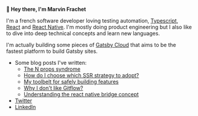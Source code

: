 **👋 Hey there, I'm Marvin Frachet**

I'm a french software developer loving testing automation, [Typescript](https://www.typescriptlang.org/), [React](https://reactjs.org/) and [React Native](https://reactnative.dev/). I'm mostly doing product engineering but I also like to dive into deep technical concepts and learn new languages.

I'm actually building some pieces of [Gatsby Cloud](gatsbyjs.com) that aims to be the fastest platform to build Gatsby sites.

- Some blog posts I've written:
  - [The N props syndrome](https://mfrachet.github.io/the-n-props-syndrome)
  - [How do I choose which SSR strategy to adopt?](https://mfrachet.github.io/how-do-i-choose-a-ssr-strategy)
  - [My toolbelt for safely building features](https://mfrachet.github.io/my-toolbelt)
  - [Why I don't like Gitflow?](https://mfrachet.github.io/why-i-dont-like-gitflow)
  - [Understanding the react native bridge concept](https://medium.com/hackernoon/understanding-react-native-bridge-concept-e9526066ddb8)
- [Twitter](https://twitter.com/mfrachet)
- [LinkedIn](https://www.linkedin.com/in/marvin-frachet-49165365/)
